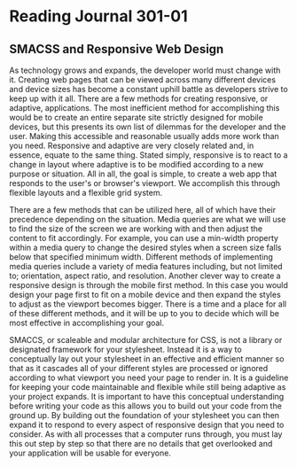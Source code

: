 # Reading Journal 301-01

## SMACSS and Responsive Web Design

As technology grows and expands, the developer world  must change with it.  Creating web pages that can be viewed across many different devices and device sizes has become a constant uphill battle as developers strive to keep up with it all.  There are a few methods for creating responsive, or adaptive, applications.  The most inefficient method for accomplishing this would be to create an entire separate site strictly designed for mobile devices, but this presents its own list of dilemmas for the developer and the user.  Making this accessible and reasonable usually adds more work than you need.  Responsive and adaptive are very closely related and, in essence, equate to the same thing.  Stated simply, responsive is to react to a change in layout where adaptive is to be modified according to a new purpose or situation.  All in all, the goal is simple, to create a web app that responds to the user's or browser's viewport.  We accomplish this through flexible layouts and a flexible grid system.

There are a few methods that can be utilized here, all of which have their precedence depending on the situation.  Media queries are what we will use to find the size of the screen we are working with and then adjust the content to fit accordingly.  For example, you can use a min-width property within a media query to change the desired styles when a screen size falls below that specified minimum width.  Different methods of implementing media queries include a variety of media features including, but not limited to; orientation, aspect ratio, and resolution.  Another clever way to create a responsive design is through the mobile first method.  In this case you would design your page first to fit on a mobile device and then expand the styles to adjust as the viewport becomes bigger.  There is a time and a place for all of these different methods, and it will be up to you to decide which will be most effective in accomplishing your goal.

SMACCS, or scaleable and modular architecture for CSS, is not a library or designated framework for your stylesheet.  Instead it is a way to conceptually lay out your stylesheet in an effective and efficient manner so that as it cascades all of your different styles are processed or ignored according to what viewport you need your page to render in.  It is a guideline for keeping your code maintainable and flexible while still being adaptive as your project expands.  It is important to have this conceptual understanding before writing your code as this allows you to build out your code from the ground up.  By building out the foundation of your stylesheet you can then expand it to respond to every aspect of responsive design that you need to consider.  As with all processes that a computer runs through, you must lay this out step by step so that there are no details that get overlooked and your application will be usable for everyone.
